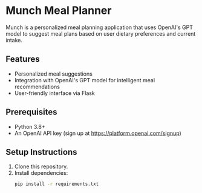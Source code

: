 # Munch Meal Planner

Munch is a personalized meal planning application that uses OpenAI's GPT model to suggest meal plans based on user dietary preferences and current intake.

## Features
- Personalized meal suggestions
- Integration with OpenAI's GPT model for intelligent meal recommendations
- User-friendly interface via Flask

## Prerequisites
- Python 3.8+
- An OpenAI API key (sign up at https://platform.openai.com/signup)

## Setup Instructions
1. Clone this repository.
2. Install dependencies:
   ```bash
   pip install -r requirements.txt
